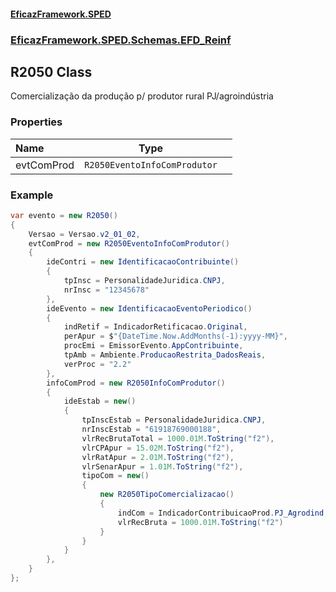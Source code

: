 #### [EficazFramework.SPED](EficazFrameworkSPED.md 'EficazFramework SPED')
### [EficazFramework.SPED.Schemas.EFD_Reinf](EficazFramework.SPED.Schemas.EFD_Reinf.md 'EficazFramework.SPED.Schemas.EFD_Reinf')

## R2050 Class

Comercialização da produção p/ produtor rural PJ/agroindústria
### Properties

| Name | Type | |
| :--- | :---: | :--- |
| evtComProd | `R2050EventoInfoComProdutor` |  |

### Example
```csharp  
var evento = new R2050()   
{  
    Versao = Versao.v2_01_02,  
    evtComProd = new R2050EventoInfoComProdutor()  
    {  
        ideContri = new IdentificacaoContribuinte()  
        {  
            tpInsc = PersonalidadeJuridica.CNPJ,  
            nrInsc = "12345678"  
        },  
        ideEvento = new IdentificacaoEventoPeriodico()  
        {  
            indRetif = IndicadorRetificacao.Original,  
            perApur = $"{DateTime.Now.AddMonths(-1):yyyy-MM}",  
            procEmi = EmissorEvento.AppContribuinte,  
            tpAmb = Ambiente.ProducaoRestrita_DadosReais,  
            verProc = "2.2"  
        },  
        infoComProd = new R2050InfoComProdutor()  
        {  
            ideEstab = new()  
            {  
                tpInscEstab = PersonalidadeJuridica.CNPJ,  
                nrInscEstab = "61918769000188",  
                vlrRecBrutaTotal = 1000.01M.ToString("f2"),  
                vlrCPApur = 15.02M.ToString("f2"),  
                vlrRatApur = 2.01M.ToString("f2"),  
                vlrSenarApur = 1.01M.ToString("f2"),  
                tipoCom = new()  
                {  
                    new R2050TipoComercializacao()  
                    {  
                        indCom = IndicadorContribuicaoProd.PJ_Agrodind,  
                        vlrRecBruta = 1000.01M.ToString("f2")  
                    }  
                }  
            }  
        },  
    }  
};  
```